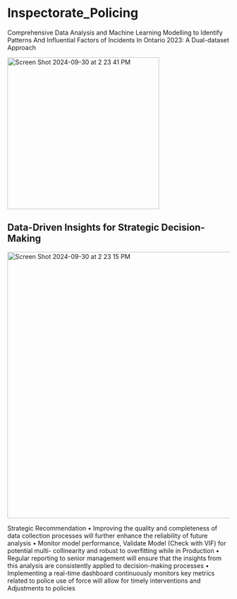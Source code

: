 # Inspectorate_Policing
Comprehensive Data Analysis and Machine Learning Modelling to Identify Patterns And Influential Factors of Incidents In Ontario 2023: A Dual-dataset Approach

<img width="344" alt="Screen Shot 2024-09-30 at 2 23 41 PM" src="https://github.com/user-attachments/assets/38f15416-7a39-444e-93b5-ce4995425b45">


## Data-Driven Insights for Strategic Decision-Making


<img width="604" alt="Screen Shot 2024-09-30 at 2 23 15 PM" src="https://github.com/user-attachments/assets/c0424dae-3cd3-4a7d-bcfe-68570f9ca314">


Strategic Recommendation
• Improving the quality and completeness of data collection processes will further enhance the reliability of future analysis
• Monitor model performance, Validate Model (Check with VIF) for potential multi- collinearity and robust to overfitting while in Production
• Regular reporting to senior management will ensure that the insights from this analysis are consistently applied to decision-making processes
• Implementing a real-time dashboard continuously monitors key metrics related to police use of force will allow for timely interventions and Adjustments to policies
 
